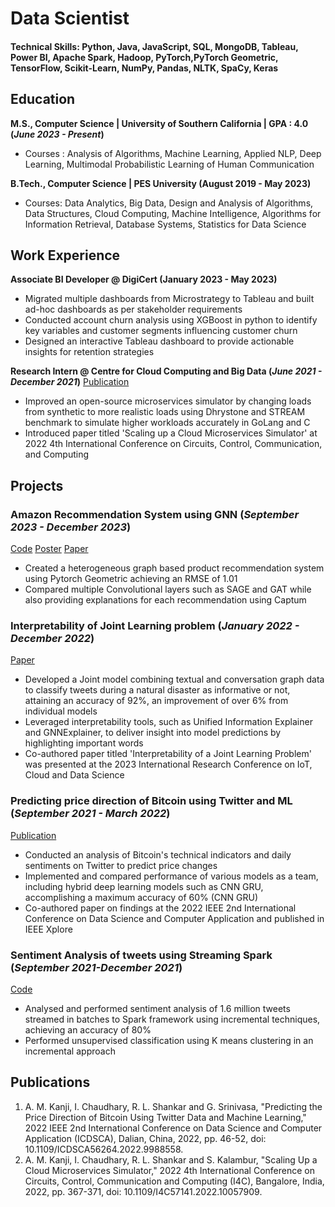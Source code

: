   # Data Scientist

#### Technical Skills: Python, Java, JavaScript, SQL, MongoDB, Tableau, Power BI, Apache Spark, Hadoop, PyTorch,PyTorch Geometric, TensorFlow, Scikit-Learn, NumPy, Pandas, NLTK, SpaCy, Keras

## Education
**M.S., Computer Science | University of Southern California | GPA : 4.0 (_June 2023 - Present_)**			        		
- Courses : Analysis of Algorithms, Machine Learning, Applied NLP, Deep Learning, Multimodal Probabilistic Learning of Human Communication

**B.Tech., Computer Science | PES University (August 2019 - May 2023)**
- Courses: Data Analytics, Big Data, Design and Analysis of Algorithms, Data Structures, Cloud Computing, Machine Intelligence, Algorithms for Information Retrieval, Database Systems, Statistics for Data Science

## Work Experience
**Associate BI Developer @ DigiCert (January 2023 - May 2023)**
-	Migrated multiple dashboards from Microstrategy to Tableau and built ad-hoc dashboards as per stakeholder requirements
-	Conducted account churn analysis using XGBoost in python to identify key variables and customer segments influencing customer churn
-	Designed an interactive Tableau dashboard to provide actionable insights for retention strategies


**Research Intern @ Centre for Cloud Computing and Big Data (_June 2021 - December 2021_)**
[Publication](https://ieeexplore.ieee.org/abstract/document/10057909)
-	Improved an open-source microservices simulator by changing loads from synthetic to more realistic loads using Dhrystone and STREAM benchmark to simulate higher workloads accurately in GoLang and C
-	Introduced paper titled 'Scaling up a Cloud Microservices Simulator' at 2022 4th International Conference on Circuits, Control, Communication, and Computing


## Projects
### Amazon Recommendation System using GNN (_September 2023 - December 2023_)
[Code](https://github.com/aiden200/ARS)
[Poster](https://github.com/abdulmk787/abdulmk787.github.io/assets/55476136/fc6d3604-4423-4a5c-ab71-03500e9d8c5e)
[Paper](https://github.com/aiden200/ARS/blob/main/ML567___Final_Project.pdf)
-	Created a heterogeneous graph based product recommendation system using Pytorch Geometric achieving an RMSE of 1.01
-	Compared multiple Convolutional layers such as SAGE and GAT while also providing explanations for each recommendation using Captum


### Interpretability of Joint Learning problem (_January 2022 - December 2022_)
[Paper](https://drive.google.com/file/d/1W4Wlz0WaGXoGCzk6vpzkHKYFrZ_fqmvB/view?usp=sharing)

-	Developed a Joint model combining textual and conversation graph data to classify tweets during a natural disaster as informative or not, attaining an accuracy of 92%, an improvement of over 6% from individual models
-	Leveraged interpretability tools, such as Unified Information Explainer and GNNExplainer, to deliver insight into model predictions by highlighting important words
- Co-authored paper titled 'Interpretability of a Joint Learning Problem' was presented at the 2023 International Research Conference on IoT, Cloud and Data Science

### Predicting price direction of Bitcoin using Twitter and ML (_September 2021 - March 2022_)
[Publication](https://ieeexplore.ieee.org/abstract/document/9988558)

-	Conducted an analysis of Bitcoin's technical indicators and daily sentiments on Twitter to predict price changes
-	Implemented and compared performance of various models as a team, including hybrid deep learning models such as CNN GRU, accomplishing a maximum accuracy of 60% (CNN GRU)
-	Co-authored paper on findings at the 2022 IEEE 2nd International Conference on Data Science and Computer Application and published in IEEE Xplore

### Sentiment Analysis of tweets using Streaming Spark (_September 2021-December 2021_)
[Code](https://github.com/rithikashankar/BD_007_143__190_387/tree/main)
-	Analysed and performed sentiment analysis of 1.6 million tweets streamed in batches to Spark framework using incremental techniques, achieving an accuracy of 80%
-	Performed unsupervised classification using K means clustering in an incremental approach

## Publications
1. A. M. Kanji, I. Chaudhary, R. L. Shankar and G. Srinivasa, "Predicting the Price Direction of Bitcoin Using Twitter Data and Machine Learning," 2022 IEEE 2nd International Conference on Data Science and Computer Application (ICDSCA), Dalian, China, 2022, pp. 46-52, doi: 10.1109/ICDSCA56264.2022.9988558.
2. A. M. Kanji, I. Chaudhary, R. L. Shankar and S. Kalambur, "Scaling Up a Cloud Microservices Simulator," 2022 4th International Conference on Circuits, Control, Communication and Computing (I4C), Bangalore, India, 2022, pp. 367-371, doi: 10.1109/I4C57141.2022.10057909.
